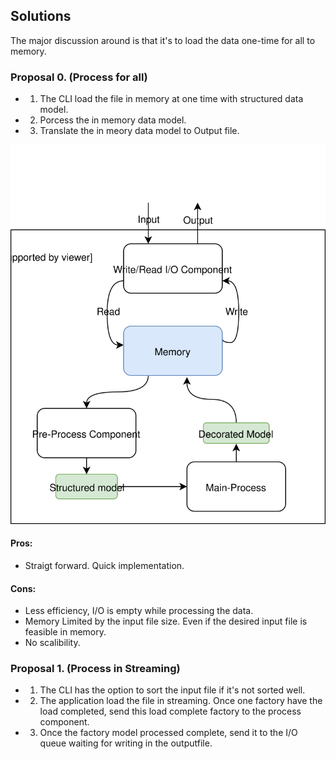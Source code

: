 ## Solutions
The major discussion around is that it's to load the data one-time for all to memory.

### Proposal 0. (Process for all)
* 1. The CLI load the file in memory at one time with structured data model.
* 2. Porcess the in memory data model.
* 3. Translate the in meory data model to Output file.

<p align="left">
  <img src="https://github.com/yuejoo/demo/blob/master/Solution-0.svg">
</p>

#### Pros:
* Straigt forward. Quick implementation.

#### Cons:
* Less efficiency, I/O is empty while processing the data.
* Memory Limited by the input file size. Even if the desired input file is feasible in memory.
* No scalibility.

### Proposal 1. (Process in Streaming)
* 1. The CLI has the option to sort the input file if it's not sorted well.
* 2. The application load the file in streaming. Once one factory have the load completed, send this load complete factory to the process component.
* 3. Once the factory model processed complete, send it to the I/O queue waiting for writing in the outputfile.
